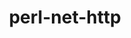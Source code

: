 ---
title: "perl-net-http"
layout: cache
categories: [package, develop]
meta: {"compilers": ["none"], "num_specs": 7, "num_specs_by_stack": {"data-vis-sdk": 4, "e4s": 3, "hep": 3, "root": 7}, "oss": ["ubuntu20.04", "ubuntu22.04"], "platforms": ["linux"], "stacks": ["data-vis-sdk", "e4s", "hep", "root"], "targets": ["x86_64_v3"], "versions": ["6.23"]}
spec_details: [{"compiler": "none", "hash": "6abshjutaajjrx2tdruvk46ohasvuio4", "os": "ubuntu20.04", "platform": "linux", "size": "-", "stacks": ["data-vis-sdk", "root"], "target": "x86_64_v3", "variants": ["build_system=perl"], "versions": ["6.23"]}, {"compiler": "none", "hash": "aquk2vctamgiuuwhapny7g2py2bxcat4", "os": "ubuntu20.04", "platform": "linux", "size": "-", "stacks": ["data-vis-sdk", "root"], "target": "x86_64_v3", "variants": ["build_system=perl"], "versions": ["6.23"]}, {"compiler": "none", "hash": "dn75wmj64lwatrlbbscccsv5kprvrwrn", "os": "ubuntu22.04", "platform": "linux", "size": "-", "stacks": ["e4s", "hep", "root"], "target": "x86_64_v3", "variants": ["build_system=perl"], "versions": ["6.23"]}, {"compiler": "none", "hash": "jrgyapp2oq3ewe7ppd44zvjsbcnsvsbk", "os": "ubuntu22.04", "platform": "linux", "size": "-", "stacks": ["e4s", "hep", "root"], "target": "x86_64_v3", "variants": ["build_system=perl"], "versions": ["6.23"]}, {"compiler": "none", "hash": "mwkwhky6cu3xonqye64wwxhwp5r5k646", "os": "ubuntu20.04", "platform": "linux", "size": "-", "stacks": ["data-vis-sdk", "root"], "target": "x86_64_v3", "variants": ["build_system=perl"], "versions": ["6.23"]}, {"compiler": "none", "hash": "rims4kxzwmacafr5nmzv5ip6rzrhepqw", "os": "ubuntu22.04", "platform": "linux", "size": "-", "stacks": ["e4s", "hep", "root"], "target": "x86_64_v3", "variants": ["build_system=perl"], "versions": ["6.23"]}, {"compiler": "none", "hash": "wqkgiomv55equuwuzhgkhs7b4hjs2oxz", "os": "ubuntu20.04", "platform": "linux", "size": "-", "stacks": ["data-vis-sdk", "root"], "target": "x86_64_v3", "variants": ["build_system=perl"], "versions": ["6.23"]}]
---